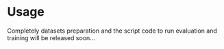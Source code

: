 # Usage

Completely datasets preparation and the script code to run evaluation and training will be released soon...